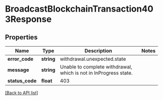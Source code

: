 # BroadcastBlockchainTransaction403Response

## Properties

Name | Type | Description | Notes
------------ | ------------- | ------------- | -------------
**error_code** | **string** | withdrawal.unexpected.state |
**message** | **string** | Unable to complete withdrawal, which is not in InProgress state. |
**status_code** | **float** | 403 |

[[Back to API list]](../../README.md#api-endpoints)
